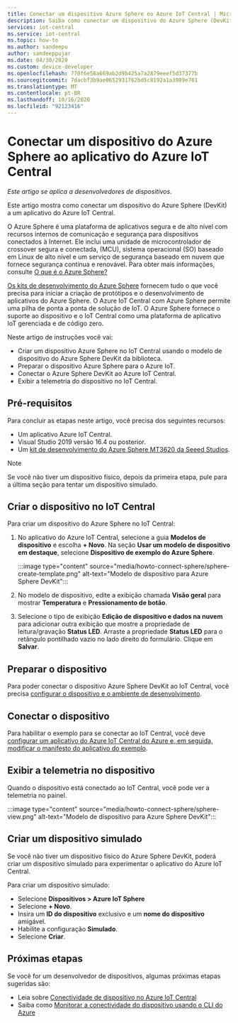 ```yaml
---
title: Conectar um dispositivo Azure Sphere no Azure IoT Central | Microsoft Docs
description: Saiba como conectar um dispositivo do Azure Sphere (DevKit) a um aplicativo do Azure IoT Central.
services: iot-central
ms.service: iot-central
ms.topic: how-to
ms.author: sandeepu
author: sandeeppujar
ms.date: 04/30/2020
ms.custom: device-developer
ms.openlocfilehash: 770f6e56a669ab2d9b425a7a2879eeef5d37377b
ms.sourcegitcommit: 7dacbf3b9ae0652931762bd5c8192a1a3989e701
ms.translationtype: MT
ms.contentlocale: pt-BR
ms.lasthandoff: 10/16/2020
ms.locfileid: "92123416"
---
```

# <a name="connect-an-azure-sphere-device-to-your-azure-iot-central-application"></a>Conectar um dispositivo do Azure Sphere ao aplicativo do Azure IoT Central

*Este artigo se aplica a desenvolvedores de dispositivos.*

Este artigo mostra como conectar um dispositivo do Azure Sphere (DevKit) a um aplicativo do Azure IoT Central.

O Azure Sphere é uma plataforma de aplicativos segura e de alto nível com recursos internos de comunicação e segurança para dispositivos conectados à Internet. Ele inclui uma unidade de microcontrolador de crossover segura e conectada, (MCU), sistema operacional (SO) baseado em Linux de alto nível e um serviço de segurança baseado em nuvem que fornece segurança contínua e renovável. Para obter mais informações, consulte [O que é o Azure Sphere?](/azure-sphere/product-overview/what-is-azure-sphere)

[Os kits de desenvolvimento do Azure Sphere](https://azure.microsoft.com/services/azure-sphere/get-started/) fornecem tudo o que você precisa para iniciar a criação de protótipos e o desenvolvimento de aplicativos do Azure Sphere. O Azure IoT Central com Azure Sphere permite uma pilha de ponta a ponta de solução de IoT. O Azure Sphere fornece o suporte ao dispositivo e o IoT Central como uma plataforma de aplicativo IoT gerenciada e de código zero.

Neste artigo de instruções você vai:

- Criar um dispositivo Azure Sphere no IoT Central usando o modelo de dispositivo do Azure Sphere DevKit da biblioteca.
- Preparar o dispositivo Azure Sphere para o Azure IoT.
- Conectar o Azure Sphere DevKit ao Azure IoT Central.
- Exibir a telemetria do dispositivo no IoT Central.

## <a name="prerequisites"></a>Pré-requisitos

Para concluir as etapas neste artigo, você precisa dos seguintes recursos:

- Um aplicativo Azure IoT Central.
- Visual Studio 2019 versão 16.4 ou posterior.
- Um [kit de desenvolvimento do Azure Sphere MT3620 da Seeed Studios](/azure-sphere/hardware/mt3620-reference-board-design).

> [!NOTE]
> Se você não tiver um dispositivo físico, depois da primeira etapa, pule para a última seção para tentar um dispositivo simulado.

## <a name="create-the-device-in-iot-central"></a>Criar o dispositivo no IoT Central

Para criar um dispositivo do Azure Sphere no IoT Central:

1. No aplicativo do Azure IoT Central, selecione a guia **Modelos de dispositivo** e escolha **+ Novo**. Na seção **Usar um modelo de dispositivo em destaque**, selecione **Dispositivo de exemplo do Azure Sphere**.

    :::image type="content" source="media/howto-connect-sphere/sphere-create-template.png" alt-text="Modelo de dispositivo para Azure Sphere DevKit":::

1. No modelo de dispositivo, edite a exibição chamada **Visão geral** para mostrar **Temperatura** e **Pressionamento de botão**.

1. Selecione o tipo de exibição **Edição de dispositivo e dados na nuvem** para adicionar outra exibição que mostre a propriedade de leitura/gravação **Status LED**. Arraste a propriedade **Status LED** para o retângulo pontilhado vazio no lado direito do formulário. Clique em **Salvar**.

## <a name="prepare-the-device"></a>Preparar o dispositivo

Para poder conectar o dispositivo Azure Sphere DevKit ao IoT Central, você precisa [configurar o dispositivo e o ambiente de desenvolvimento](https://github.com/Azure/azure-sphere-samples/tree/master/Samples/AzureIoT).

## <a name="connect-the-device"></a>Conectar o dispositivo

Para habilitar o exemplo para se conectar ao IoT Central, você deve [configurar um aplicativo do Azure IoT Central do Azure e, em seguida, modificar o manifesto do aplicativo do exemplo](https://aka.ms/iotcentral-sphere-git-readme).

## <a name="view-the-telemetry-from-the-device"></a>Exibir a telemetria no dispositivo

Quando o dispositivo está conectado ao IoT Central, você pode ver a telemetria no painel.

:::image type="content" source="media/howto-connect-sphere/sphere-view.png" alt-text="Modelo de dispositivo para Azure Sphere DevKit":::

## <a name="create-a-simulated-device"></a>Criar um dispositivo simulado

Se você não tiver um dispositivo físico do Azure Sphere DevKit, poderá criar um dispositivo simulado para experimentar o aplicativo do Azure IoT Central.

Para criar um dispositivo simulado:

- Selecione **Dispositivos > Azure IoT Sphere**
- Selecione **+ Novo**.
- Insira um **ID do dispositivo** exclusivo e um **nome do dispositivo** amigável.
- Habilite a configuração **Simulado**.
- Selecione **Criar**.

## <a name="next-steps"></a>Próximas etapas

Se você for um desenvolvedor de dispositivos, algumas próximas etapas sugeridas são:

- Leia sobre [Conectividade de dispositivo no Azure IoT Central](./concepts-get-connected.md)
- Saiba como [Monitorar a conectividade do dispositivo usando o CLI do Azure](./howto-monitor-devices-azure-cli.md)